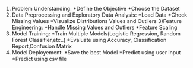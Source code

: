 1) Problem Understanding:
*Define the Objective
*Choose the Dataset
2) Data Preprocessing and Exploratory Data Analysis:
*Load Data
*Check Missing Values
*Visualize Distributions Values and Outliers
3)Feature Engineering:
*Handle Missing Values and Outliers
*Feature Scaling
4) Model Training:
*Train Multiple Models(Logistic Regression, Random Forest Classifier,etc..)
*Evaluate using Accuracy, Classification Report,Confusion Matrix
5) Model Deployement:
*Save the best Model
*Predict using user input
*Predict using csv file
